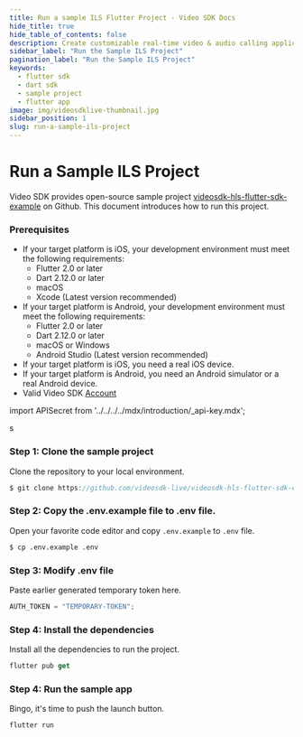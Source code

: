 ```yaml
---
title: Run a sample ILS Flutter Project - Video SDK Docs
hide_title: true
hide_table_of_contents: false
description: Create customizable real-time video & audio calling applications with Flutter SDK with Video SDK add live Video & Audio conferencing to your applications.
sidebar_label: "Run the Sample ILS Project"
pagination_label: "Run the Sample ILS Project"
keywords:
  - flutter sdk
  - dart sdk
  - sample project
  - flutter app
image: img/videosdklive-thumbnail.jpg
sidebar_position: 1
slug: run-a-sample-ils-project
---
```


# Run a Sample ILS Project

Video SDK provides open-source sample project [videosdk-hls-flutter-sdk-example](https://github.com/videosdk-live/videosdk-hls-flutter-sdk-example) on Github. This document introduces how to run this project.

### Prerequisites

- If your target platform is iOS, your development environment must meet the following requirements:
  - Flutter 2.0 or later
  - Dart 2.12.0 or later
  - macOS
  - Xcode (Latest version recommended)
- If your target platform is Android, your development environment must meet the following requirements:
  - Flutter 2.0 or later
  - Dart 2.12.0 or later
  - macOS or Windows
  - Android Studio (Latest version recommended)
- If your target platform is iOS, you need a real iOS device.
- If your target platform is Android, you need an Android simulator or a real Android device.
- Valid Video SDK [Account](https://app.videosdk.live/)

import APISecret from '../../../../mdx/introduction/\_api-key.mdx';

<APISecret title="Get your API key and Secret key" />

s

### Step 1: Clone the sample project

Clone the repository to your local environment.

```js
$ git clone https://github.com/videosdk-live/videosdk-hls-flutter-sdk-example.git
```

### Step 2: Copy the .env.example file to .env file.

Open your favorite code editor and copy `.env.example` to `.env` file.

```bash
$ cp .env.example .env
```

### Step 3: Modify .env file

Paste earlier generated temporary token here.

```js title=".env"
AUTH_TOKEN = "TEMPORARY-TOKEN";
```

### Step 4: Install the dependencies

Install all the dependencies to run the project.

```js
flutter pub get
```

### Step 4: Run the sample app

Bingo, it's time to push the launch button.

```js
flutter run
```
